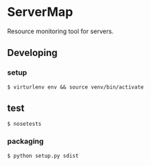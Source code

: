 # ServerMap

Resource monitoring tool for servers.

## Developing

### setup

`$ virturlenv env && source venv/bin/activate`

## test

`$ nosetests`

### packaging

`$ python setup.py sdist`
